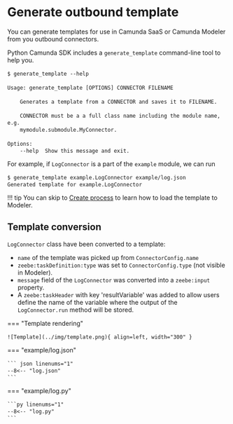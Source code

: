 # Generate outbound template

You can generate templates for use in Camunda SaaS or Camunda Modeler from you outbound connectors.

Python Camunda SDK includes a `generate_template` command-line tool to help you.

``` console
$ generate_template --help

Usage: generate_template [OPTIONS] CONNECTOR FILENAME

	Generates a template from a CONNECTOR and saves it to FILENAME.

	CONNECTOR must be a a full class name including the module name, e.g.
	mymodule.submodule.MyConnector.

Options:
	--help  Show this message and exit.
```

For example, if `LogConnector` is a part of the `example` module, we can run

``` console
$ generate_template example.LogConnector example/log.json
Generated template for example.LogConnector
```

!!! tip
	You can skip to [Create process](/quick_start/create_process) to learn how to load the template to Modeler.

## Template conversion

`LogConnector` class have been converted to a template:

* `name` of the template was picked up from `ConnectorConfig.name`
* `zeebe:taskDefinition:type` was set to `ConnectorConfig.type` (not visible in Modeler).
* `message` field of the `LogConnector` was converted into a `zeebe:input` property.
* A `zeebe:taskHeader` with key 'resultVariable' was added to allow users define the name of the variable where the output of the `LogConnector.run` method will be stored.

=== "Template rendering"

	![Template](../img/template.png){ align=left, width="300" }

=== "example/log.json"

	``` json linenums="1"
	--8<-- "log.json"
	```

=== "example/log.py"

	```py linenums="1"
	--8<-- "log.py"
	```

